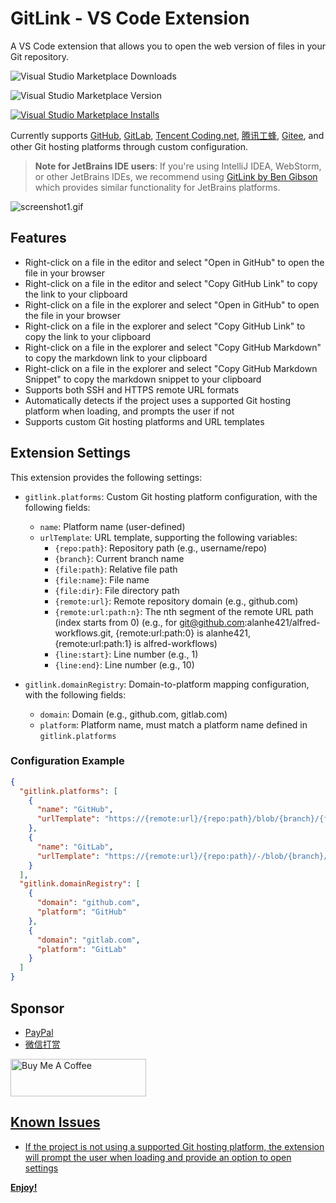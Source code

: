 # GitLink - VS Code Extension

A VS Code extension that allows you to open the web version of files in your Git repository.


![Visual Studio Marketplace Downloads](https://img.shields.io/visual-studio-marketplace/d/AlanHe.cn-alanhe-gitlink)

![Visual Studio Marketplace Version](https://img.shields.io/visual-studio-marketplace/v/AlanHe.cn-alanhe-gitlink)

[![Visual Studio Marketplace Installs](https://img.shields.io/visual-studio-marketplace/i/AlanHe.cn-alanhe-gitlink)](https://marketplace.visualstudio.com/items?itemName=AlanHe.cn-alanhe-gitlink)

Currently supports [GitHub](https://github.com), [GitLab](https://gitlab.com), [Tencent Coding.net](https://coding.net), [腾讯工蜂](https://git.code.tencent.com), [Gitee](https://gitee.com), and other Git hosting platforms through custom configuration.

> **Note for JetBrains IDE users**: If you're using IntelliJ IDEA, WebStorm, or other JetBrains IDEs, we recommend using [GitLink by Ben Gibson](https://github.com/ben-gibson/GitLink) which provides similar functionality for JetBrains platforms.

![screenshot1.gif](https://static.1991421.cn/2025/418260403-7729ab71-81f8-4d20-bf41-dca3c0a82ded.gif)

## Features

- Right-click on a file in the editor and select "Open in GitHub" to open the file in your browser
- Right-click on a file in the editor and select "Copy GitHub Link" to copy the link to your clipboard
- Right-click on a file in the explorer and select "Open in GitHub" to open the file in your browser
- Right-click on a file in the explorer and select "Copy GitHub Link" to copy the link to your clipboard
- Right-click on a file in the explorer and select "Copy GitHub Markdown" to copy the markdown link to your clipboard
- Right-click on a file in the explorer and select "Copy GitHub Markdown Snippet" to copy the markdown snippet to your clipboard
- Supports both SSH and HTTPS remote URL formats
- Automatically detects if the project uses a supported Git hosting platform when loading, and prompts the user if not
- Supports custom Git hosting platforms and URL templates

## Extension Settings

This extension provides the following settings:

* `gitlink.platforms`: Custom Git hosting platform configuration, with the following fields:
  * `name`: Platform name (user-defined)
  * `urlTemplate`: URL template, supporting the following variables:
    * `{repo:path}`: Repository path (e.g., username/repo)
    * `{branch}`: Current branch name
    * `{file:path}`: Relative file path
    * `{file:name}`: File name
    * `{file:dir}`: File directory path
    * `{remote:url}`: Remote repository domain (e.g., github.com)
    * `{remote:url:path:n}`: The nth segment of the remote URL path (index starts from 0) (e.g., for git@github.com:alanhe421/alfred-workflows.git, {remote:url:path:0} is alanhe421, {remote:url:path:1} is alfred-workflows)
    * `{line:start}`: Line number (e.g., 1)
    * `{line:end}`: Line number (e.g., 10)

* `gitlink.domainRegistry`: Domain-to-platform mapping configuration, with the following fields:
  * `domain`: Domain (e.g., github.com, gitlab.com)
  * `platform`: Platform name, must match a platform name defined in `gitlink.platforms`

### Configuration Example

```json
{
  "gitlink.platforms": [
    {
      "name": "GitHub",
      "urlTemplate": "https://{remote:url}/{repo:path}/blob/{branch}/{file:path}"
    },
    {
      "name": "GitLab",
      "urlTemplate": "https://{remote:url}/{repo:path}/-/blob/{branch}/{file:path}"
    }
  ],
  "gitlink.domainRegistry": [
    {
      "domain": "github.com",
      "platform": "GitHub"
    },
    {
      "domain": "gitlab.com",
      "platform": "GitLab"
    }
  ]
}
```

## Sponsor

- [PayPal ](https://www.paypal.com/paypalme/alanhe421)
- [微信打赏](https://github.com/alanhe421/alfred-workflows/blob/master/.github/wechat-award.jpg)

<a href="https://www.buymeacoffee.com/alanhg" target="_blank"><img src="https://cdn.buymeacoffee.com/buttons/v2/default-yellow.png" alt="Buy Me A Coffee" style="height: 60px !important;width: 217px !important;" >

## Known Issues

- If the project is not using a supported Git hosting platform, the extension will prompt the user when loading and provide an option to open settings

**Enjoy!**
